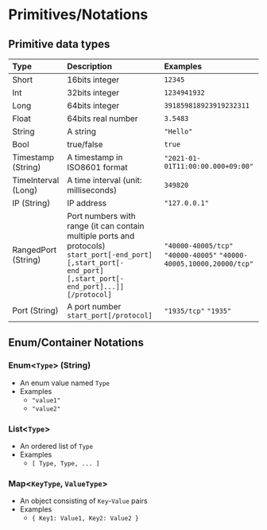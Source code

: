 # Primitives/Notations

## Primitive data types <a id="primitive-data-types"></a>

| Type | Description | Examples |
| :--- | :--- | :--- |
| Short | 16bits integer | `12345` |
| Int | 32bits integer | `1234941932` |
| Long | 64bits integer | `391859818923919232311` |
| Float | 64bits real number | `3.5483` |
| String | A string | `"Hello"` |
| Bool | true/false | `true` |
| Timestamp \(String\) | A timestamp in ISO8601 format | `"2021-01-01T11:00:00.000+09:00"` |
| TimeInterval \(Long\) | A time interval \(unit: milliseconds\) | `349820` |
| IP \(String\) | IP address | `"127.0.0.1"` |
| RangedPort \(String\) | Port numbers with range \(it can contain multiple ports and protocols\) `start_port[-end_port][,start_port[-end_port][,start_port[-end_port]...]][/protocol]` | `"40000-40005/tcp"` `"40000-40005"` `"40000-40005,10000,20000/tcp"` |
| Port \(String\) | A port number `start_port[/protocol]` | `"1935/tcp"` `"1935"` |

## Enum/Container Notations <a id="enumcontainer-notations"></a>

### Enum&lt;`Type`&gt; \(String\) <a id="enumtype-string"></a>

* An enum value named `Type`
* Examples
  * `"value1"`
  * `"value2"`

### List&lt;`Type`&gt; <a id="listtype"></a>

* An ordered list of `Type`
* Examples
  * `[ Type, Type, ... ]`

### Map&lt;`KeyType`, `ValueType`&gt; <a id="mapkeytype-valuetype"></a>

* An object consisting of `Key`-`Value` pairs
* Examples
  * `{ Key1: Value1, Key2: Value2 }`

